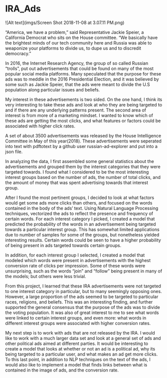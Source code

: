 # IRA_Ads

![Alt text](imgs/Screen Shot 2018-11-08 at 3.07.11 PM.png)

“America, we have a problem,” said Representative Jackie Speier, a California Democrat who sits on the House committee. “We basically have the brightest minds of our tech community here and Russia was able to weaponize your platforms to divide us, to dupe us and to discredit democracy.”

   In 2016, the Internet Research Agency, the group of so called Russian “trolls”, put out advertisements that could be found on many of the most popular social media platforms.  Many speculated that the purpose for these ads was to meddle in the 2016 Presidential Election, and it was believed by some such as Jackie Speier, that the ads were meant to divide the U.S population along particular issues and beliefs.

   My interest in these advertisements is two sided.  On the one hand, I think its very interesting to take these ads and look at who they are being targeted to and if there are any underlying patterns present.  The second area of interest is from more of a marketing mindset.  I wanted to know which of these ads are getting the most clicks, and what features or factors could be associated with higher click rates.

   A set of about 3500 advertisements was released by the House Intelligence Committee in May of this year(2018).  These advertisements were seperated into text with pdftotext by a github user russian-ad-explorer and put into a json file.

   In analyzing the data, I first assembled some general statistics about the advertisements and grouped them by the interest categories that they were targeted towards.  I found what I considered to be the most interesting interest groups based on the number of ads, the number of total clicks, and the amount of money that was spent advertising towards that interest group.

   After I found the most pertinent groups, I decided to look at what factors would get some ads more clicks than others, and focused on the words contained in the body of the ads’ text.  Using Natural Language Processing techniques, vectorized the ads to reflect the presence and frequency of certain words.  For each interest category I picked, I created a model that predicted the probability of the words in an advertisement being targeted towards a particular interest group.  This has somewhat limited applications due to number of samples for some of the groups, but nonetheless yielded interesting results.  Certain words could be seen to have a higher probability of being present in ads targeted towards certain groups.

   In addition, for each interest group I selected, I created a model that modeled which words were present in advertisements with the highest conversion rate of clicks per impression.  Some of these words were unsurprising, such as the words “join” and “follow” being present in many of the models; but others were less trivial.

   From this project, I learned that these IRA advertisements were not targeted to one interest category in particular, but to many seemingly opposing ones.  However, a large proportion of the ads seemed to be targeted to particular races, religions, and beliefs.  This was an interesting finding, and further supported the general consensus that the purpose of the ads was to divide the voting population.  It was also of great interest to me to see what words were linked to certain interest groups, and even more: what words in different interest groups were associated with higher conversion rates.

   My next step is to work with ads that are not released by the IRA.  I would like to work with a much larger data set and look at a general set of ads and other political ads aimed at different parties.  It would be interesting to create a model that looks at whether or not an ad is a political ad, why its being targeted to a particular user, and what makes an ad get more clicks.  To this last point, in addition to NLP techniques on the text of the ads, I would also like to implement a model that finds links between what is contained in the image of ads, and the conversion rate.
